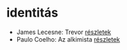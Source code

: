 # identitás

- James Lecesne: Trevor [részletek](_details/%7Bopf.creator%7D.md#id_1272)
- Paulo Coelho: Az alkimista [részletek](_details/%7Bopf.creator%7D.md#id_261)